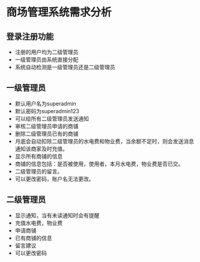 # 商场管理系统需求分析

## 登录注册功能
* 注册的用户均为二级管理员
* 一级管理员由系统直接分配
* 系统自动检测是一级管理员还是二级管理员

## 一级管理员
* 默认用户名为superadmin
* 默认密码为superadmin123
* 可以给所有二级管理员发送通知
* 审核二级管理员申请的商铺
* 删除二级管理员已有的商铺
* 月底会自动扣除二级管理员的水电费和物业费，当余额不足时，则会发送消息通知该商家及时充值。
* 显示所有商铺的信息
* 商铺的信息包括：是否被使用，使用者，本月水电费，物业费是否已交。
* 二级管理员的留言。
* 可以更改密码，账户名无法更改。

##  二级管理员
* 显示通知，当有未读通知时会有提醒
* 充值水电费，物业费
* 申请商铺
* 已有商铺的信息
* 留言建议
* 可以更改密码
